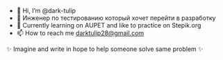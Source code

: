 - 👋 Hi, I’m @dark-tulip
- 👀 Инженер по тестированию который хочет перейти в разработку
- 🌱 Currently learning on AUPET and like to practice on Stepik.org
- 📫 How to reach me darktulip28@gmail.com

✨ Imagine and write in hope to help someone solve same problem ✨

<!---
dark-tulip/dark-tulip is a ✨ special ✨ repository because its `README.md` (this file) appears on your GitHub profile.
You can click the Preview link to take a look at your changes.
--->
